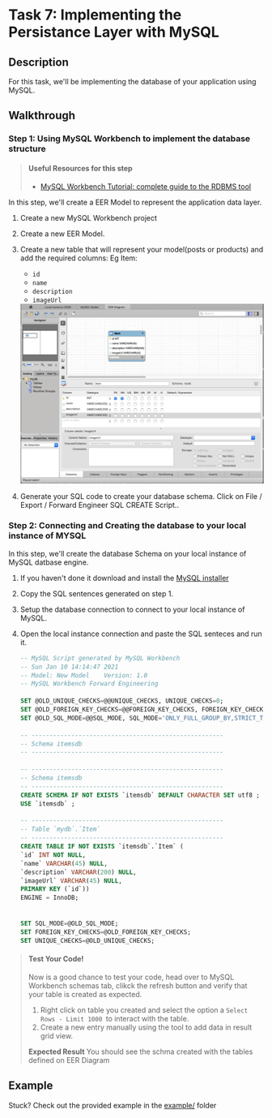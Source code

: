# Task 7: Implementing the Persistance Layer with MySQL

## Description

For this task, we'll be implementing the database of your application using MySQL.

## Walkthrough

### Step 1: Using MySQL Workbench to implement the database structure

> #### Useful Resources for this step
> - [MySQL Workbench Tutorial: complete guide to the RDBMS tool](https://www.educative.io/blog/mysql-workbench-tutorial)

In this step, we'll create a EER Model to represent the application data layer.

1. Create a new MySQL Workbench project
2. Create a new EER Model.
3. Create a new table that will represent your model(posts or products) and add the required columns:
    Eg Item:
    - `id`
    - `name`
    - `description`
    - `imageUrl`    

    <img src="./img/mysql-workbench.png">

4. Generate your SQL code to create your database schema. Click on File / Export / Forward Engineer SQL CREATE Script..

### Step 2: Connecting and Creating the database to your local instance of MYSQL
In this step, we'll create the database Schema on your local instance of MySQL datbase engine.

1. If you haven't done it download and install the [MySQL installer](https://dev.mysql.com/downloads/installer/)
2. Copy the SQL sentences generated on step 1.
3. Setup the database connection to connect to your local instance of MySQL.
4. Open the local instance connection and paste the SQL senteces and run it.

    ```sql
    -- MySQL Script generated by MySQL Workbench
    -- Sun Jan 10 14:14:47 2021
    -- Model: New Model    Version: 1.0
    -- MySQL Workbench Forward Engineering

    SET @OLD_UNIQUE_CHECKS=@@UNIQUE_CHECKS, UNIQUE_CHECKS=0;
    SET @OLD_FOREIGN_KEY_CHECKS=@@FOREIGN_KEY_CHECKS, FOREIGN_KEY_CHECKS=0;
    SET @OLD_SQL_MODE=@@SQL_MODE, SQL_MODE='ONLY_FULL_GROUP_BY,STRICT_TRANS_TABLES,NO_ZERO_IN_DATE,NO_ZERO_DATE,ERROR_FOR_DIVISION_BY_ZERO,NO_ENGINE_SUBSTITUTION';

    -- -----------------------------------------------------
    -- Schema itemsdb
    -- -----------------------------------------------------

    -- -----------------------------------------------------
    -- Schema itemsdb
    -- -----------------------------------------------------
    CREATE SCHEMA IF NOT EXISTS `itemsdb` DEFAULT CHARACTER SET utf8 ;
    USE `itemsdb` ;

    -- -----------------------------------------------------
    -- Table `mydb`.`Item`
    -- -----------------------------------------------------
    CREATE TABLE IF NOT EXISTS `itemsdb`.`Item` (
    `id` INT NOT NULL,
    `name` VARCHAR(45) NULL,
    `description` VARCHAR(200) NULL,
    `imageUrl` VARCHAR(45) NULL,
    PRIMARY KEY (`id`))
    ENGINE = InnoDB;


    SET SQL_MODE=@OLD_SQL_MODE;
    SET FOREIGN_KEY_CHECKS=@OLD_FOREIGN_KEY_CHECKS;
    SET UNIQUE_CHECKS=@OLD_UNIQUE_CHECKS;

    ```
> #### Test Your Code!
> Now is a good chance to test your code, head over to MySQL Workbench schemas tab, clikck the refresh button and verify that your table is created as expected.
>
> 1. Right click on table you created and select the option a `Select Rows - Limit 1000 `to interact with the table.
> 2. Create a new entry manually using the tool to add data in result grid view.
>
> **Expected Result**
> You should see the schma created with the tables defined on EER Diagram

## Example

Stuck? Check out the provided example in the [example/](example/) folder








